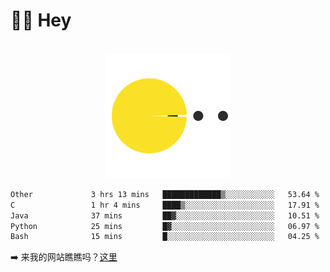 
# 👋🏻 Hey
<div align="center">
	<br>
	<img src="https://raw.githubusercontent.com/Aniket965/Aniket965/master/pacman.svg?sanitize=true" width="200" height="200">
	<br>
</div>

<!--START_SECTION:waka-->

```txt
Other             3 hrs 13 mins   █████████████▒░░░░░░░░░░░   53.64 %
C                 1 hr 4 mins     ████▒░░░░░░░░░░░░░░░░░░░░   17.91 %
Java              37 mins         ██▓░░░░░░░░░░░░░░░░░░░░░░   10.51 %
Python            25 mins         █▓░░░░░░░░░░░░░░░░░░░░░░░   06.97 %
Bash              15 mins         █░░░░░░░░░░░░░░░░░░░░░░░░   04.25 %
```

<!--END_SECTION:waka-->

 ➡️  来我的网站瞧瞧吗？[这里](https://www.shaolongfei.com)
